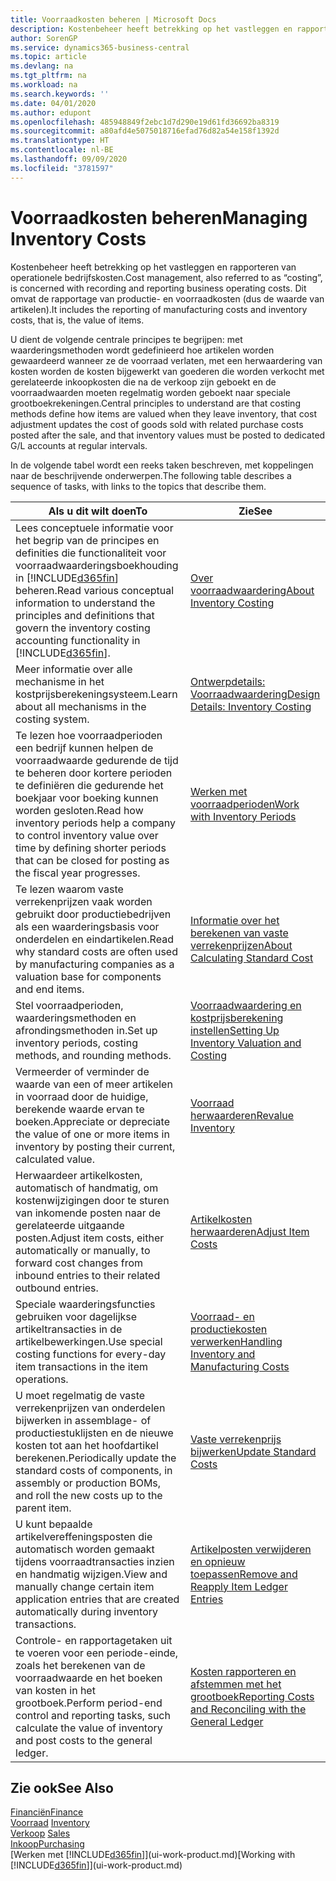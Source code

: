 ```yaml
---
title: Voorraadkosten beheren | Microsoft Docs
description: Kostenbeheer heeft betrekking op het vastleggen en rapporteren van operationele bedrijfskosten. Dit omvat de rapportage van productie- en voorraadkosten (dus de waarde van artikelen).
author: SorenGP
ms.service: dynamics365-business-central
ms.topic: article
ms.devlang: na
ms.tgt_pltfrm: na
ms.workload: na
ms.search.keywords: ''
ms.date: 04/01/2020
ms.author: edupont
ms.openlocfilehash: 485948849f2ebc1d7d290e19d61fd36692ba8319
ms.sourcegitcommit: a80afd4e5075018716efad76d82a54e158f1392d
ms.translationtype: HT
ms.contentlocale: nl-BE
ms.lasthandoff: 09/09/2020
ms.locfileid: "3781597"
---
```

# <a name="managing-inventory-costs"></a><span data-ttu-id="7d447-104">Voorraadkosten beheren</span><span class="sxs-lookup"><span data-stu-id="7d447-104">Managing Inventory Costs</span></span>
<span data-ttu-id="7d447-105">Kostenbeheer heeft betrekking op het vastleggen en rapporteren van operationele bedrijfskosten.</span><span class="sxs-lookup"><span data-stu-id="7d447-105">Cost management, also referred to as “costing”, is concerned with recording and reporting business operating costs.</span></span> <span data-ttu-id="7d447-106">Dit omvat de rapportage van productie- en voorraadkosten (dus de waarde van artikelen).</span><span class="sxs-lookup"><span data-stu-id="7d447-106">It includes the reporting of manufacturing costs and inventory costs, that is, the value of items.</span></span>   

<span data-ttu-id="7d447-107">U dient de volgende centrale principes te begrijpen: met waarderingsmethoden wordt gedefinieerd hoe artikelen worden gewaardeerd wanneer ze de voorraad verlaten, met een herwaardering van kosten worden de kosten bijgewerkt van goederen die worden verkocht met gerelateerde inkoopkosten die na de verkoop zijn geboekt en de voorraadwaarden moeten regelmatig worden geboekt naar speciale grootboekrekeningen.</span><span class="sxs-lookup"><span data-stu-id="7d447-107">Central principles to understand are that costing methods define how items are valued when they leave inventory, that cost adjustment updates the cost of goods sold with related purchase costs posted after the sale, and that inventory values must be posted to dedicated G/L accounts at regular intervals.</span></span>

<span data-ttu-id="7d447-108">In de volgende tabel wordt een reeks taken beschreven, met koppelingen naar de beschrijvende onderwerpen.</span><span class="sxs-lookup"><span data-stu-id="7d447-108">The following table describes a sequence of tasks, with links to the topics that describe them.</span></span>

|<span data-ttu-id="7d447-109">**Als u dit wilt doen**</span><span class="sxs-lookup"><span data-stu-id="7d447-109">**To**</span></span>|<span data-ttu-id="7d447-110">**Zie**</span><span class="sxs-lookup"><span data-stu-id="7d447-110">**See**</span></span>|  
|------------|-------------|  
|<span data-ttu-id="7d447-111">Lees conceptuele informatie voor het begrip van de principes en definities die functionaliteit voor voorraadwaarderingsboekhouding in [!INCLUDE[d365fin](includes/d365fin_md.md)] beheren.</span><span class="sxs-lookup"><span data-stu-id="7d447-111">Read various conceptual information to understand the principles and definitions that govern the inventory costing accounting functionality in [!INCLUDE[d365fin](includes/d365fin_md.md)].</span></span>|[<span data-ttu-id="7d447-112">Over voorraadwaardering</span><span class="sxs-lookup"><span data-stu-id="7d447-112">About Inventory Costing</span></span>](finance-learn-about-costing.md)|  
|<span data-ttu-id="7d447-113">Meer informatie over alle mechanisme in het kostprijsberekeningsysteem.</span><span class="sxs-lookup"><span data-stu-id="7d447-113">Learn about all mechanisms in the costing system.</span></span>|[<span data-ttu-id="7d447-114">Ontwerpdetails: Voorraadwaardering</span><span class="sxs-lookup"><span data-stu-id="7d447-114">Design Details: Inventory Costing</span></span>](design-details-inventory-costing.md)|
|<span data-ttu-id="7d447-115">Te lezen hoe voorraadperioden een bedrijf kunnen helpen de voorraadwaarde gedurende de tijd te beheren door kortere perioden te definiëren die gedurende het boekjaar voor boeking kunnen worden gesloten.</span><span class="sxs-lookup"><span data-stu-id="7d447-115">Read how inventory periods help a company to control inventory value over time by defining shorter periods that can be closed for posting as the fiscal year progresses.</span></span>|[<span data-ttu-id="7d447-116">Werken met voorraadperioden</span><span class="sxs-lookup"><span data-stu-id="7d447-116">Work with Inventory Periods</span></span>](finance-how-to-work-with-inventory-periods.md)|
|<span data-ttu-id="7d447-117">Te lezen waarom vaste verrekenprijzen vaak worden gebruikt door productiebedrijven als een waarderingsbasis voor onderdelen en eindartikelen.</span><span class="sxs-lookup"><span data-stu-id="7d447-117">Read why standard costs are often used by manufacturing companies as a valuation base for components and end items.</span></span>|[<span data-ttu-id="7d447-118">Informatie over het berekenen van vaste verrekenprijzen</span><span class="sxs-lookup"><span data-stu-id="7d447-118">About Calculating Standard Cost</span></span>](finance-about-calculating-standard-cost.md)|
|<span data-ttu-id="7d447-119">Stel voorraadperioden, waarderingsmethoden en afrondingsmethoden in.</span><span class="sxs-lookup"><span data-stu-id="7d447-119">Set up inventory periods, costing methods, and rounding methods.</span></span>|[<span data-ttu-id="7d447-120">Voorraadwaardering en kostprijsberekening instellen</span><span class="sxs-lookup"><span data-stu-id="7d447-120">Setting Up Inventory Valuation and Costing</span></span>](finance-set-up-inventory-valuation-and-costing.md)|
|<span data-ttu-id="7d447-121">Vermeerder of verminder de waarde van een of meer artikelen in voorraad door de huidige, berekende waarde ervan te boeken.</span><span class="sxs-lookup"><span data-stu-id="7d447-121">Appreciate or depreciate the value of one or more items in inventory by posting their current, calculated value.</span></span>|[<span data-ttu-id="7d447-122">Voorraad herwaarderen</span><span class="sxs-lookup"><span data-stu-id="7d447-122">Revalue Inventory</span></span>](inventory-how-revalue-inventory.md)|
|<span data-ttu-id="7d447-123">Herwaardeer artikelkosten, automatisch of handmatig, om kostenwijzigingen door te sturen van inkomende posten naar de gerelateerde uitgaande posten.</span><span class="sxs-lookup"><span data-stu-id="7d447-123">Adjust item costs, either automatically or manually, to forward cost changes from inbound entries to their related outbound entries.</span></span>|[<span data-ttu-id="7d447-124">Artikelkosten herwaarderen</span><span class="sxs-lookup"><span data-stu-id="7d447-124">Adjust Item Costs</span></span>](inventory-how-adjust-item-costs.md)|
|<span data-ttu-id="7d447-125">Speciale waarderingsfuncties gebruiken voor dagelijkse artikeltransacties in de artikelbewerkingen.</span><span class="sxs-lookup"><span data-stu-id="7d447-125">Use special costing functions for every-day item transactions in the item operations.</span></span>|[<span data-ttu-id="7d447-126">Voorraad- en productiekosten verwerken</span><span class="sxs-lookup"><span data-stu-id="7d447-126">Handling Inventory and Manufacturing Costs</span></span>](finance-handle-inventory-and-manufacturing-costs.md)|  
|<span data-ttu-id="7d447-127">U moet regelmatig de vaste verrekenprijzen van onderdelen bijwerken in assemblage- of productiestuklijsten en de nieuwe kosten tot aan het hoofdartikel berekenen.</span><span class="sxs-lookup"><span data-stu-id="7d447-127">Periodically update the standard costs of components, in assembly or production BOMs, and roll the new costs up to the parent item.</span></span>|[<span data-ttu-id="7d447-128">Vaste verrekenprijs bijwerken</span><span class="sxs-lookup"><span data-stu-id="7d447-128">Update Standard Costs</span></span>](finance-how-to-update-standard-costs.md)|
|<span data-ttu-id="7d447-129">U kunt bepaalde artikelvereffeningsposten die automatisch worden gemaakt tijdens voorraadtransacties inzien en handmatig wijzigen.</span><span class="sxs-lookup"><span data-stu-id="7d447-129">View and manually change certain item application entries that are created automatically during inventory transactions.</span></span>|[<span data-ttu-id="7d447-130">Artikelposten verwijderen en opnieuw toepassen</span><span class="sxs-lookup"><span data-stu-id="7d447-130">Remove and Reapply Item Ledger Entries</span></span>](finance-how-to-remove-and-reapply-item-entries.md)|
|<span data-ttu-id="7d447-131">Controle- en rapportagetaken uit te voeren voor een periode-einde, zoals het berekenen van de voorraadwaarde en het boeken van kosten in het grootboek.</span><span class="sxs-lookup"><span data-stu-id="7d447-131">Perform period-end control and reporting tasks, such calculate the value of inventory and post costs to the general ledger.</span></span>|[<span data-ttu-id="7d447-132">Kosten rapporteren en afstemmen met het grootboek</span><span class="sxs-lookup"><span data-stu-id="7d447-132">Reporting Costs and Reconciling with the General Ledger</span></span>](finance-report-costs-and-reconcile-with-the-general-ledger.md)|

## <a name="see-also"></a><span data-ttu-id="7d447-133">Zie ook</span><span class="sxs-lookup"><span data-stu-id="7d447-133">See Also</span></span>  
 [<span data-ttu-id="7d447-134">Financiën</span><span class="sxs-lookup"><span data-stu-id="7d447-134">Finance</span></span>](finance.md)  
 <span data-ttu-id="7d447-135">[Voorraad](inventory-manage-inventory.md) </span><span class="sxs-lookup"><span data-stu-id="7d447-135">[Inventory](inventory-manage-inventory.md) </span></span>  
 <span data-ttu-id="7d447-136">[Verkoop](sales-manage-sales.md) </span><span class="sxs-lookup"><span data-stu-id="7d447-136">[Sales](sales-manage-sales.md) </span></span>  
 [<span data-ttu-id="7d447-137">Inkoop</span><span class="sxs-lookup"><span data-stu-id="7d447-137">Purchasing</span></span>](purchasing-manage-purchasing.md)  
 <span data-ttu-id="7d447-138">[Werken met [!INCLUDE[d365fin](includes/d365fin_md.md)]](ui-work-product.md)</span><span class="sxs-lookup"><span data-stu-id="7d447-138">[Working with [!INCLUDE[d365fin](includes/d365fin_md.md)]](ui-work-product.md)</span></span>
